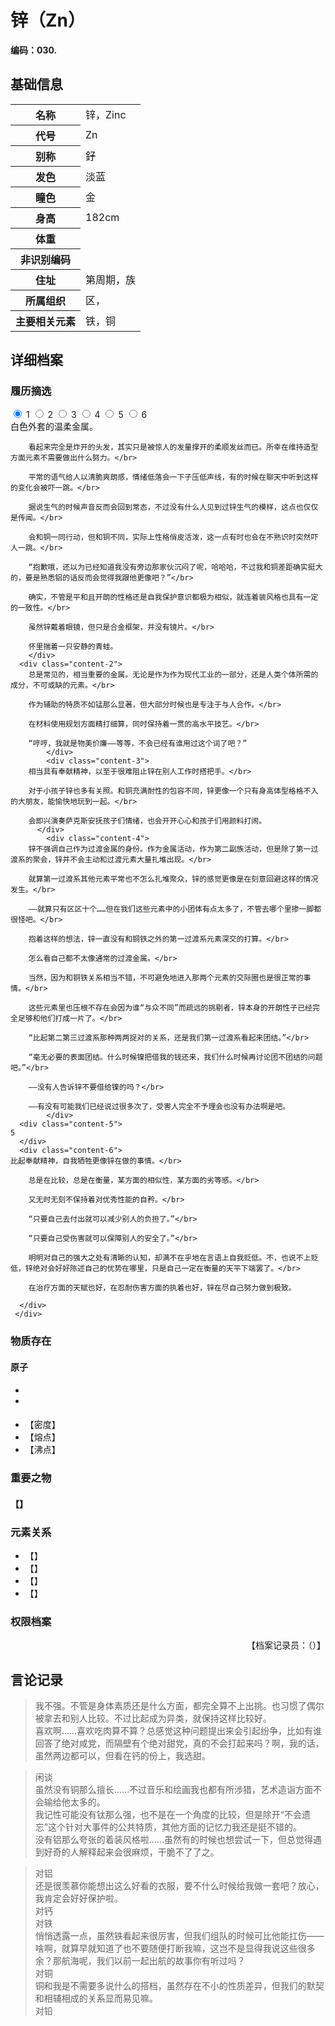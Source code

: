 # 锌（Zn）

**编码：030.**

## 基础信息

<table id="chara">
	<tr><th>名称</th><td>锌，Zinc</td></tr>
  <tr><th>代号</th><td>Zn</td></tr>
  <tr><th>别称</th><td>釨</td></tr>
  <tr><th>发色</th><td>淡蓝</td></tr>
  <tr><th>瞳色</th><td>金</td></tr>
  <tr><th>身高</th><td>182cm</td></tr>
  <tr><th>体重</th><td></td></tr>
  <tr><th>非识别编码</th><td></td></tr>
  <tr><th>住址</th><td>第周期，族</td></tr>
  <tr><th>所属组织</th><td>区，</td></tr>
  <tr><th>主要相关元素</th><td>铁，铜</td></tr>
</table>

## 详细档案

### 履历摘选

<section class="tabs">
	        <input id="tab-1" type="radio" name="radio-set" class="tab-selector-1" checked="checked" />
		    <label for="tab-1" class="tab-label-1">1</label>
	        <input id="tab-2" type="radio" name="radio-set" class="tab-selector-2" />
		    <label for="tab-2" class="tab-label-2">2</label>
	        <input id="tab-3" type="radio" name="radio-set" class="tab-selector-3" />
		    <label for="tab-3" class="tab-label-3">3</label>
	        <input id="tab-4" type="radio" name="radio-set" class="tab-selector-4" />
		    <label for="tab-4" class="tab-label-4">4</label>
          <input id="tab-5" type="radio" name="radio-set" class="tab-selector-5" />
        <label for="tab-5" class="tab-label-5">5</label>
          <input id="tab-6" type="radio" name="radio-set" class="tab-selector-6" />
        <label for="tab-6" class="tab-label-6">6</label>
 <div class="clear-shadow"></div>
	<div class="content">
			<div class="content-1">
		白色外套的温柔金属。</br>

		看起来完全是炸开的头发，其实只是被惊人的发量撑开的柔顺发丝而已。所幸在维持造型方面元素不需要做出什么努力。</br>

		平常的语气给人以清脆爽朗感，情绪低落会一下子压低声线，有的时候在聊天中听到这样的变化会被吓一跳。</br>

		据说生气的时候声音反而会回到常态，不过没有什么人见到过锌生气的模样，这点也仅仅是传闻。</br>

		会和铜一同行动，但和铜不同，实际上性格俏皮活泼，这一点有时也会在不熟识时突然吓人一跳。</br>

		“抱歉哦，还以为已经知道我没有旁边那家伙沉闷了呢，哈哈哈，不过我和铜差距确实挺大的，要是熟悉铝的话反而会觉得我跟他更像吧？”</br>

		确实，不管是平和且开朗的性格还是自我保护意识都极为相似，就连着装风格也具有一定的一致性。</br>

		虽然锌戴着眼镜，但只是合金框架，并没有镜片。</br>

		怀里揣着一只安静的青蛙。
	  	</div>
  	  <div class="content-2">
		总是常见的，相当重要的金属。无论是作为作为现代工业的一部分，还是人类个体所需的成分，不可或缺的元素。</br>

		作为辅助的特质不如锰那么显著，但大部分时候也是专注于与人合作。</br>

		在材料使用规划方面精打细算，同时保持着一贯的高水平技艺。</br>

		“哼哼，我就是物美价廉——等等，不会已经有谁用过这个词了吧？”
			</div>
			<div class="content-3">
		相当具有奉献精神，以至于很难阻止锌在别人工作时搭把手。</br>

		对于小孩子锌也多有关照。和铜充满耐性的包容不同，锌更像一个只有身高体型格格不入的大朋友，能愉快地玩到一起。</br>

		会即兴演奏萨克斯安抚孩子们情绪，也会开开心心和孩子们用颜料打闹。
		  </div>
			<div class="content-4">
		锌不强调自己作为过渡金属的身份。作为金属活动，作为第二副族活动，但是除了第一过渡系的聚会，锌并不会主动和过渡元素大量扎堆出现。</br>

		就算第一过渡系其他元素平常也不怎么扎堆聚众，锌的感觉更像是在刻意回避这样的情况发生。</br>

		——就算只有区区十个……但在我们这些元素中的小团体有点太多了，不管去哪个里掺一脚都很怪吧。</br>

		抱着这样的想法，锌一直没有和铜铁之外的第一过渡系元素深交的打算。</br>

		怎么看自己都不太像通常的过渡金属。</br>

		当然，因为和铜铁关系相当不错，不可避免地进入那两个元素的交际圈也是很正常的事情。</br>

		这些元素里也压根不存在会因为谁“与众不同”而疏远的挑剔者，锌本身的开朗性子已经完全足够和他们打成一片了。</br>

		“比起第二第三过渡系那种两两捉对的关系，还是我们第一过渡系看起来团结。”</br>

		“毫无必要的表面团结。什么时候镍把借我的钱还来，我们什么时候再讨论团不团结的问题吧。”</br>

		——没有人告诉锌不要借给镍的吗？</br>

		——有没有可能我们已经说过很多次了，受害人完全不予理会也没有办法啊是吧。
			</div>
      <div class="content-5">
    5
      </div>
      <div class="content-6">
    比起奉献精神，自我牺牲更像锌在做的事情。</br>

		总是在比较，总是在衡量，某方面的相似性，某方面的劣等感。</br>

		又无时无刻不保持着对优秀性能的自矜。</br>

		“只要自己去付出就可以减少别人的负担了。”</br>

		“只要自己受伤害就可以保障别人的安全了。”</br>

		明明对自己的强大之处有清晰的认知，却满不在乎地在言语上自我贬低。不，也说不上贬低，锌绝对会好好陈述自己的优势在哪里，只是自己一定在衡量的天平下端罢了。</br>

		在治疗方面的天赋也好，在忍耐伤害方面的执着也好，锌在尽自己努力做到极致。

      </div>
	 </div>     
</section>

### 物质存在

#### 原子

-
-

####


- 【密度】
- 【熔点】
- 【沸点】

### 重要之物

#### 【】

### 元素关系

- 【】
- 【】
- 【】
- 【】

### 权限档案


<p align="right">【档案记录员：（）】</p>

## 言论记录

>我不强。不管是身体素质还是什么方面，都完全算不上出挑。也习惯了偶尔被拿去和别人比较。不过比起成为异类，就保持这样比较好。  
喜欢啊……喜欢吃肉算不算？总感觉这种问题提出来会引起纷争，比如有谁回答了绝对咸党，而隔壁有个绝对甜党，真的不会打起来吗？啊，我的话，虽然两边都可以，但看在钙的份上，我选甜。  


>闲谈  
虽然没有铜那么擅长……不过音乐和绘画我也都有所涉猎，艺术造诣方面不会输给他太多的。  
我记性可能没有钛那么强，也不是在一个角度的比较，但是除开“不会遗忘”这个针对大事件的公共特质，其他方面的记忆力我还是挺不错的。  
没有铝那么夸张的着装风格啦……虽然有的时候也想尝试一下，但总觉得遇到好奇的人解释起来会很麻烦，干脆不了了之。  

>对铝  
还是很羡慕你能想出这么好看的衣服，要不什么时候给我做一套吧？放心，我肯定会好好保护啦。  
对钙  
对铁  
悄悄透露一点，虽然铁看起来很厉害，但我们组队的时候可比他能扛伤——啥啊，就算早就知道了也不要随便打断我嘛，这岂不是显得我说这些很多余？那航海呢，我们以前一起出航的故事你有听过吗？  
对铜  
铜和我是不需要多说什么的搭档，虽然存在不小的性质差异，但我们的默契和相辅相成的关系显而易见嘛。  
对铅  
